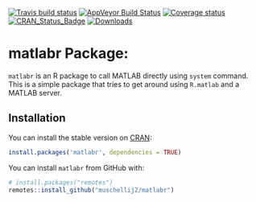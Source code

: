 
[![Travis build status](https://travis-ci.org/muschellij2/matlabr.svg?branch=master)](https://travis-ci.org/muschellij2/matlabr) [![AppVeyor Build Status](https://ci.appveyor.com/api/projects/status/github/muschellij2/matlabr?branch=master&svg=true)](https://ci.appveyor.com/project/muschellij2/matlabr) [![Coverage status](https://coveralls.io/repos/github/muschellij2/matlabr/badge.svg?branch=master)](https://coveralls.io/r/muschellij2/matlabr?branch=master) [![CRAN\_Status\_Badge](https://www.r-pkg.org/badges/version/matlabr)](https://cran.r-project.org/package=matlabr) [![Downloads](https://cranlogs.r-pkg.org/badges/matlabr)](https://cran.rstudio.com/package=matlabr)

<!-- README.md is generated from README.Rmd. Please edit that file -->
matlabr Package:
================

`matlabr` is an R package to call MATLAB directly using `system` command. This is a simple package that tries to get around using `R.matlab` and a MATLAB server.

Installation
------------

You can install the stable version on [CRAN](https://cran.rstudio.com/package=matlabr):

``` r
install.packages('matlabr', dependencies = TRUE)
```

You can install `matlabr` from GitHub with:

``` r
# install.packages("remotes")
remotes::install_github("muschellij2/matlabr")
```
